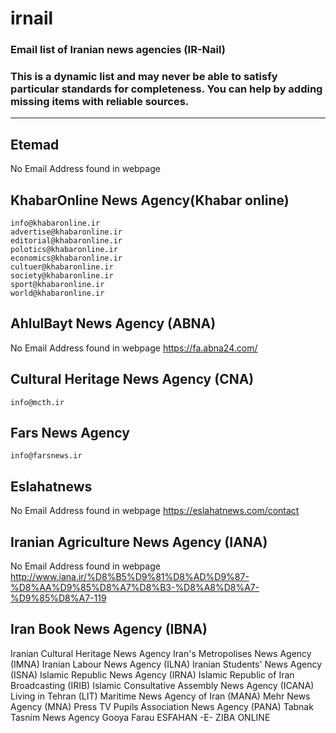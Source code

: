 # irnail
### Email list of Iranian news agencies (IR-Nail)
### This is a dynamic list and may never be able to satisfy particular standards for completeness. You can help by adding missing items with reliable sources.

---

## Etemad 
No Email Address found in webpage

## KhabarOnline News Agency(Khabar online)
```
info@khabaronline.ir
advertise@khabaronline.ir
editorial@khabaronline.ir
polotics@khabaronline.ir
economics@khabaronline.ir
cultuer@khabaronline.ir
society@khabaronline.ir
sport@khabaronline.ir
world@khabaronline.ir
```

## AhlulBayt News Agency (ABNA)
No Email Address found in webpage
https://fa.abna24.com/

## Cultural Heritage News Agency (CNA)
```
info@mcth.ir
```
## Fars News Agency
```
info@farsnews.ir
```

## Eslahatnews
No Email Address found in webpage
https://eslahatnews.com/contact

## Iranian Agriculture News Agency (IANA)
No Email Address found in webpage
http://www.iana.ir/%D8%B5%D9%81%D8%AD%D9%87-%D8%AA%D9%85%D8%A7%D8%B3-%D8%A8%D8%A7-%D9%85%D8%A7-119

## Iran Book News Agency (IBNA)

Iranian Cultural Heritage News Agency
Iran's Metropolises News Agency (IMNA)
Iranian Labour News Agency (ILNA)
Iranian Students' News Agency (ISNA)
Islamic Republic News Agency (IRNA)
Islamic Republic of Iran Broadcasting (IRIB)
Islamic Consultative Assembly News Agency (ICANA)
Living in Tehran (LIT)
Maritime News Agency of Iran (MANA)
Mehr News Agency (MNA)
Press TV
Pupils Association News Agency (PANA)
Tabnak
Tasnim News Agency
Gooya
Farau
ESFAHAN -E- ZIBA ONLINE
